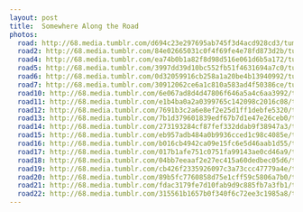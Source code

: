 ```yaml
---
layout: post
title:  Somewhere Along the Road
photos:
  road: http://68.media.tumblr.com/d694c23e297695ab745f3d4acd928cd3/tumblr_ojhls8DAqX1sfie3io1_1280.jpg
  road2: http://68.media.tumblr.com/84e02665031c0f4f69fe4e78fd873d2b/tumblr_ojhls6BnxJ1sfie3io1_1280.jpg
  road4: http://68.media.tumblr.com/ea74b0b1a82f8d98d516e061d6b5a172/tumblr_o347b1etk01sfie3io1_1280.jpg
  road5: http://68.media.tumblr.com/3997dd39d10bc552fb51f4631694a7c0/tumblr_ojhlrvdPle1sfie3io1_1280.jpg
  road6: http://68.media.tumblr.com/0d32059916cb258a1a20be4b13940992/tumblr_oea9y28Stq1sfie3io1_1280.jpg
  road7: http://68.media.tumblr.com/30912062ce6a1c810a583ad4f50386ce/tumblr_oea9y43m7F1sfie3io1_1280.jpg
  road10: http://68.media.tumblr.com/6e067ad8d4d47806f646a5a4c6aa3992/tumblr_oc0epqsCV01sfie3io1_1280.jpg
  road11: http://68.media.tumblr.com/e1b4ba0a2a0399765c142098c2016c08/tumblr_oe846zKmnM1sfie3io1_1280.jpg
  road12: http://68.media.tumblr.com/7691b3c2a6e8ef2e25d1ff1debfe5320/tumblr_ocmuayXMxo1sfie3io1_1280.jpg
  road13: http://68.media.tumblr.com/7b1d379601839edf67b7d1e47e26ceb0/tumblr_obaxpiJ27l1sfie3io1_1280.jpg
  road14: http://68.media.tumblr.com/273193284cf87fef332ddab9f38947a3/tumblr_o2mhgbuxDM1sfie3io1_1280.jpg
  road15: http://68.media.tumblr.com/eb957adb484a0b9936cced1c98c4085e/tumblr_obnblwzOaF1sfie3io1_1280.jpg
  road16: http://68.media.tumblr.com/b016cb4942ca09e15fc6e5d46aab1d55/tumblr_o96d3kVYvz1sfie3io1_1280.jpg
  road17: http://68.media.tumblr.com/017b1afe751c0751fa99143ae0cd46a9/tumblr_o96d3h8QVD1sfie3io1_1280.jpg
  road18: http://68.media.tumblr.com/04bb7eeaaf2e27ec415a60dedbec05d6/tumblr_o1ulw0we8e1sfie3io1_1280.jpg
  road19: http://68.media.tumblr.com/cb426f2335926097c3a73ccc47779a4e/tumblr_nxk0glq1Zh1sfie3io1_1280.jpg
  road20: http://68.media.tumblr.com/89b5fc7760858d75e1cff59c5806a7b0/tumblr_nyi4scSTZ31sfie3io1_1280.png
  road21: http://68.media.tumblr.com/fdac3179fe7d10fab9d9c885fb7a3fb1/tumblr_nkyjw5Q6yC1sfie3io1_1280.jpg
  road22: http://68.media.tumblr.com/315561b1657b0f340f6c72ee3c1985a8/tumblr_ojhlrymvkA1sfie3io1_1280.jpg
---
```

